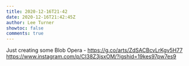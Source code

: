 ```yaml
---
title: 2020-12-16T21-42
date: 2020-12-16T21:42:45Z
author: Lee Turner
showtoc: false
comments: true
---
```


Just creating some Blob Opera - https://g.co/arts/ZdSACBcvLrKgv5H77 https://www.instagram.com/p/CI38Z3jsxOM/?igshid=19kes97pw7es9

